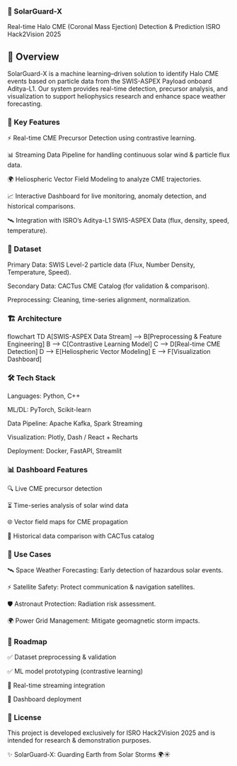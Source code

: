 ### 🌌 SolarGuard-X

Real-time Halo CME (Coronal Mass Ejection) Detection & Prediction
ISRO Hack2Vision 2025 

## 📖 Overview

SolarGuard-X is a machine learning–driven solution to identify Halo CME events based on particle data from the SWIS-ASPEX Payload onboard Aditya-L1.
Our system provides real-time detection, precursor analysis, and visualization to support heliophysics research and enhance space weather forecasting.

### 🚀 Key Features

⚡ Real-time CME Precursor Detection using contrastive learning.

📊 Streaming Data Pipeline for handling continuous solar wind & particle flux data.

🌍 Heliospheric Vector Field Modeling to analyze CME trajectories.

📈 Interactive Dashboard for live monitoring, anomaly detection, and historical comparisons.

🛰️ Integration with ISRO’s Aditya-L1 SWIS-ASPEX Data (flux, density, speed, temperature).

### 📂 Dataset

Primary Data: SWIS Level-2 particle data (Flux, Number Density, Temperature, Speed).

Secondary Data: CACTus CME Catalog (for validation & comparison).

Preprocessing: Cleaning, time-series alignment, normalization.

### 🏗️ Architecture
flowchart TD
  A[SWIS-ASPEX Data Stream] --> B[Preprocessing & Feature Engineering]
  B --> C[Contrastive Learning Model]
  C --> D[Real-time CME Detection]
  D --> E[Heliospheric Vector Modeling]
  E --> F[Visualization Dashboard]

### 🛠️ Tech Stack

Languages: Python, C++

ML/DL: PyTorch, Scikit-learn

Data Pipeline: Apache Kafka, Spark Streaming

Visualization: Plotly, Dash / React + Recharts

Deployment: Docker, FastAPI, Streamlit

### 📊 Dashboard Features

🔍 Live CME precursor detection

⏳ Time-series analysis of solar wind data

🌐 Vector field maps for CME propagation

📜 Historical data comparison with CACTus catalog

### 📌 Use Cases

🛰️ Space Weather Forecasting: Early detection of hazardous solar events.

⚡ Satellite Safety: Protect communication & navigation satellites.

🛡️ Astronaut Protection: Radiation risk assessment.

🌍 Power Grid Management: Mitigate geomagnetic storm impacts.

### 📅 Roadmap

✅ Dataset preprocessing & validation

✅ ML model prototyping (contrastive learning)

🔄 Real-time streaming integration

🔄 Dashboard deployment

### 📜 License

This project is developed exclusively for ISRO Hack2Vision 2025 and is intended for research & demonstration purposes.

✨ SolarGuard-X: Guarding Earth from Solar Storms 🌍☀️
